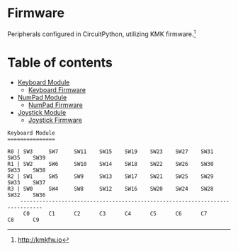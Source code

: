 # Firmware
Peripherals configured in CircuitPython, utilizing KMK firmware.[^1]

Table of contents
=================

<!--ts-->
   * [Keyboard Module](#Keyboard-Module)
      * [Keyboard Firmware](#Keyboard-Firmware)
   * [NumPad Module](#NumPad-Module)
      * [NumPad Firmware](#NumPad-Firmware)
   * [Joystick Module](#Joystick-Module)
      * [Joystick Firmware](#Joystick-Firmware)
<!--te-->

```
Keyboard Module
===============

R0 | SW3     SW7     SW11    SW15    SW19    SW23    SW27    SW31    SW35    SW39
R1 | SW2     SW6     SW10    SW14    SW18    SW22    SW26    SW30    SW33    SW38
R2 | SW1     SW5     SW9     SW13    SW17    SW21    SW25    SW29    SW33    SW37
R3 | SW0     SW4     SW8     SW12    SW16    SW20    SW24    SW28    SW32    SW36
    -----------------------------------------------------------------------------
     C0      C1      C2      C3      C4      C5      C6      C7      C8      C9

```

[^1]: http://kmkfw.io
